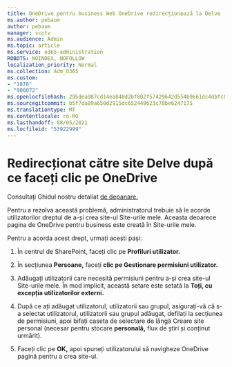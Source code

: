 ```yaml
---
title: OneDrive pentru business Web OneDrive redirecționează la Delve
ms.author: pebaum
author: pebaum
manager: scotv
ms.audience: Admin
ms.topic: article
ms.service: o365-administration
ROBOTS: NOINDEX, NOFOLLOW
localization_priority: Normal
ms.collection: Adm_O365
ms.custom:
- "1870"
- "900072"
ms.openlocfilehash: 295dea987cd14ea848d2bf802f57429642d554b9661dc4dbfc805a447b7d0ede
ms.sourcegitcommit: b5f7da89a650d2915dc652449623c78be6247175
ms.translationtype: MT
ms.contentlocale: ro-RO
ms.lasthandoff: 08/05/2021
ms.locfileid: "53922999"
---
```

# <a name="redirected-to-delve-after-you-click-onedrive"></a>Redirecționat către site Delve după ce faceți clic pe OneDrive

Consultați Ghidul nostru detaliat [de depanare.](https://docs.microsoft.com/sharepoint/support/sites/troubleshooting-guide-for-sites-stopped-at-provisioning)

Pentru a rezolva această problemă, administratorul trebuie să le acorde utilizatorilor dreptul de a-și crea site-ul Site-urile mele. Aceasta deoarece pagina de OneDrive pentru business este creată în Site-urile mele.

Pentru a acorda acest drept, urmați acești pași:

1. În centrul de SharePoint, faceți clic pe **Profiluri utilizator.**

2. În secțiunea **Persoane,** faceți **clic pe Gestionare permisiuni utilizator.**

3. Adăugați utilizatorii care necesită permisiuni pentru a-și crea site-ul Site-urile mele. În mod implicit, această setare este setată la **Toți, cu excepția utilizatorilor externi.**

4. După ce ați adăugat utilizatorul, utilizatorii sau grupul, asigurați-vă că s-a  selectat utilizatorul, utilizatorii sau grupul adăugat, defilați la secțiunea de permisiuni, apoi bifați caseta de selectare de lângă Creare site personal (necesar pentru stocare **personală,** flux de știri și conținut urmărit).

5. Faceți clic pe **OK,** apoi spuneți utilizatorului să navigheze OneDrive pagină pentru a crea site-ul.
